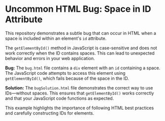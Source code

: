 # Uncommon HTML Bug: Space in ID Attribute

This repository demonstrates a subtle bug that can occur in HTML when a space is included within an element's `id` attribute.

The `getElementById()` method in JavaScript is case-sensitive and does not work correctly when the ID contains spaces.  This can lead to unexpected behavior and errors in your web application.

**Bug:** The `bug.html` file contains a `div` element with an `id` containing a space.  The JavaScript code attempts to access this element using `getElementById()`, which fails because of the space in the ID.

**Solution:** The `bugSolution.html` file demonstrates the correct way to use IDs—without spaces.  This ensures that `getElementById()` works correctly and that your JavaScript code functions as expected.

This example highlights the importance of following HTML best practices and carefully constructing IDs for elements.